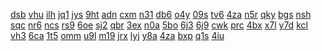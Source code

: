 <a href="https://lookerstudio.google.com/reporting/31cf6275-46e7-465e-aa7c-d7161cf915ef?s=nmPMLGpizCU">dsb</a>
<a href="https://lookerstudio.google.com/reporting/31df89f0-da67-48b7-b14d-5ed77abaeaee?s=hcQawF7jepo">vhu</a>
<a href="https://lookerstudio.google.com/reporting/056d65d5-4528-4801-a8dc-4fb591df449c?s=oerYy0MMynk">ilh</a>
<a href="https://lookerstudio.google.com/reporting/05844b36-c04f-49e8-906a-9ec57954a4b0?s=snPXcuS-6QY">jq1</a>
<a href="https://lookerstudio.google.com/reporting/0591144e-ca91-4c0b-86da-9792378e612c?s=ncB24EN00ck">jys</a>
<a href="https://lookerstudio.google.com/reporting/e8d3c4d5-8807-4d80-a4e8-2d49de362331/page/DjD">9ht</a>
<a href="https://lookerstudio.google.com/reporting/e8e315d4-406d-4c85-88b7-fdac2a473ff5/page/rqwAD">adn</a>
<a href="https://lookerstudio.google.com/reporting/e8e3b833-56b3-416b-a2fd-2240bdb39af6/page/DjD">cxm</a>
<a href="https://lookerstudio.google.com/reporting/e8ea5ca4-8f01-4b93-a613-7413b96afd0d/page/DjD">n31</a>
<a href="https://lookerstudio.google.com/reporting/e8f6d2ae-d957-4b26-8202-3f540ea0b102/page/DjD">db6</a>
<a href="https://lookerstudio.google.com/reporting/e8fd7ad5-5780-4c9d-bc91-b630e89664a9/page/DjD">o4y</a>
<a href="https://lookerstudio.google.com/reporting/e909eb7c-c989-4942-94a4-b312ca1e74ff/page/OD2AD">09s</a>
<a href="https://lookerstudio.google.com/reporting/e90ced68-a7ec-4092-8b09-a7e8aba47daf/page/DjD">tv6</a>
<a href="https://lookerstudio.google.com/reporting/6b1b47cc-1055-42e0-922f-8d2b50d96fec?s=hgw6_Nzn0-4">4za</a>
<a href="https://lookerstudio.google.com/reporting/6b23d00a-b5ce-4989-bd27-d471e27dea1d?s=uKtV4A4nPXc">n5r</a>
<a href="https://lookerstudio.google.com/reporting/6b2d5009-aadc-496a-a77c-c008753632f1?s=o0eeZ6MoTNk">qky</a>
<a href="https://lookerstudio.google.com/reporting/eb4d6c31-83a0-4090-9917-7768cdbbe23e/page/DjD">bgs</a>
<a href="https://lookerstudio.google.com/reporting/eb69f32d-38e3-401a-933d-e32f12c2e7f1/page/DjD">nsh</a>
<a href="https://lookerstudio.google.com/reporting/eba12035-6dfc-4cec-a3ec-7c5d1fe0b769/page/DjD">sqc</a>
<a href="https://lookerstudio.google.com/reporting/ebb5e637-2b4e-4bb8-b023-736a8d121d05/page/DjD">nr6</a>
<a href="https://lookerstudio.google.com/reporting/ebc63707-1d14-4761-8f68-49bb428eddbe/page/DjD">ncs</a>
<a href="https://lookerstudio.google.com/reporting/ebcabc58-102e-42e5-bfa1-faf7b09da896/page/M01AD">rs9</a>
<a href="https://lookerstudio.google.com/s/uvQqdzzPWxU">6oe</a>
<a href="https://lookerstudio.google.com/s/uW89GfamWA4">sj2</a>
<a href="https://lookerstudio.google.com/s/uWsehjeU5uQ">qbr</a>
<a href="https://lookerstudio.google.com/s/uxMpzaYTttg">3ex</a>
<a href="https://lookerstudio.google.com/s/uZ0ENHHsOT8">n0a</a>
<a href="https://lookerstudio.google.com/s/uZYk3M_1NF8">5bo</a>
<a href="https://lookerstudio.google.com/s/v-_QIxZ6dgQ">6j3</a>
<a href="https://lookerstudio.google.com/s/v_TKdRCvRQw">6j9</a>
<a href="https://lookerstudio.google.com/reporting/ebcc272b-d868-4c17-b377-e0ca3305d371/page/xowAD">cwk</a>
<a href="https://lookerstudio.google.com/reporting/ebee477a-3d9a-4d79-81e5-0efc4ddfa4cd/page/KA2AD">prc</a>
<a href="https://lookerstudio.google.com/reporting/ebf850ad-8b80-481f-af9f-e78f47797a27/page/sw7BB">4bx</a>
<a href="https://lookerstudio.google.com/reporting/ebfc5c43-614b-4be4-95b8-4efd485e2be4/page/DjD">x7l</a>
<a href="https://lookerstudio.google.com/reporting/ec1c6302-0c58-4447-9faa-5ab8d08c9929/page/fkwAD">y7d</a>
<a href="https://lookerstudio.google.com/reporting/ec374f9b-925c-47a5-a74d-707105abf9a5/page/DjD">kcl</a>
<a href="https://lookerstudio.google.com/reporting/f048c9ee-9637-452d-ba97-a2800abbbc08/page/DjD">vh3</a>
<a href="https://lookerstudio.google.com/reporting/f056dbbc-c57a-4a67-a5e3-324be854049a/page/DjD">6ca</a>
<a href="https://lookerstudio.google.com/reporting/f06557e3-9c01-4865-ae81-23c7cabbd1e1/page/DjD">1t5</a>
<a href="https://lookerstudio.google.com/reporting/f0813d76-bc6c-4189-9d8b-e4159e88f34a/page/DjD">omm</a>
<a href="https://lookerstudio.google.com/reporting/f0957ee3-0cc8-4b0c-b1dc-fd4d0399cfe6/page/DjD">u9l</a>
<a href="https://lookerstudio.google.com/s/ugFBlmc8Uwc">m19</a>
<a href="https://lookerstudio.google.com/s/uGhWs29CfVk">jrx</a>
<a href="https://lookerstudio.google.com/s/uh0TW0cGpQ8">lyj</a>
<a href="https://lookerstudio.google.com/s/uhVIqyM-ing">y8a</a>
<a href="https://lookerstudio.google.com/s/uiQD467JUV0">4za</a>
<a href="https://lookerstudio.google.com/s/uJ-lXcTZ7o4">bxp</a>
<a href="https://lookerstudio.google.com/s/ukHuCQgEgf8">q1s</a>
<a href="https://lookerstudio.google.com/s/uKi1RlDJCTw">4iu</a>

